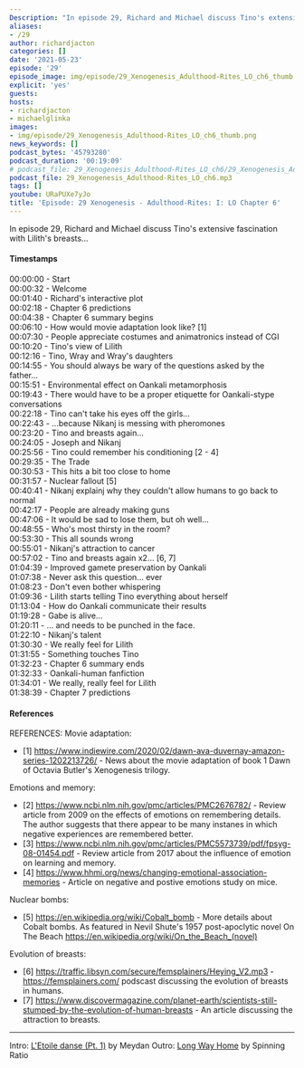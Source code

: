 ```yaml
---
Description: "In episode 29, Richard and Michael discuss Tino's extensive fascination with Lilith's breasts..."
aliases:
- /29
author: richardjacton
categories: []
date: '2021-05-23'
episode: '29'
episode_image: img/episode/29_Xenogenesis_Adulthood-Rites_LO_ch6_thumb.png
explicit: 'yes'
guests:
hosts:
- richardjacton
- michaelglinka
images:
- img/episode/29_Xenogenesis_Adulthood-Rites_LO_ch6_thumb.png
news_keywords: []
podcast_bytes: '45793280'
podcast_duration: '00:19:09'
# podcast_file: 29_Xenogenesis_Adulthood-Rites_LO_ch6/29_Xenogenesis_Adulthood-Rites_LO_ch6.mp3
podcast_file: 29_Xenogenesis_Adulthood-Rites_LO_ch6.mp3
tags: []
youtube: URaPUXe7yJo
title: 'Episode: 29 Xenogenesis - Adulthood-Rites: I: LO Chapter 6'
---
```


In episode 29, Richard and Michael discuss Tino's extensive fascination with Lilith's breasts...

#### Timestamps

00:00:00 - Start\
00:00:32 - Welcome\
00:01:40 - Richard's interactive plot\
00:02:18 - Chapter 6 predictions\
00:04:38 - Chapter 6 summary begins\
00:06:10 - How would movie adaptation look like? [1]\
00:07:30 - People appreciate costumes and animatronics instead of CGI\
00:10:20 - Tino's view of Lilith\
00:12:16 - Tino, Wray and Wray's daughters\
00:14:55 - You should always be wary of the questions asked by the father...\
00:15:51 - Environmental effect on Oankali metamorphosis\
00:19:43 - There would have to be a proper etiquette for Oankali-stype conversations\
00:22:18 - Tino can't take his eyes off the girls...\
00:22:43 - ...because Nikanj is messing with pheromones\
00:23:20 - Tino and breasts again...\
00:24:05 - Joseph and Nikanj\
00:25:56 - Tino could remember his conditioning [2 - 4]\
00:29:35 - The Trade\
00:30:53 - This hits a bit too close to home\
00:31:57 - Nuclear fallout [5]\
00:40:41 - Nikanj explainj why they couldn't allow humans to go back to normal\
00:42:17 - People are already making guns\
00:47:06 - It would be sad to lose them, but oh well...\
00:48:55 - Who's most thirsty in the room?\
00:53:30 - This all sounds wrong\
00:55:01 - Nikanj's attraction to cancer\
00:57:02 - Tino and breasts again x2... [6, 7]\
01:04:39 - Improved gamete preservation by Oankali\
01:07:38 - Never ask this question... ever\
01:08:23 - Don't even bother whispering\
01:09:36 - Lilith starts telling Tino everything about herself\
01:13:04 - How do Oankali communicate their results\
01:19:28 - Gabe is alive...\
01:20:11 - ... and needs to be punched in the face.\
01:22:10 - Nikanj's talent\
01:30:30 - We really feel for Lilith\
01:31:55 - Something touches Tino\
01:32:23 - Chapter 6 summary ends\
01:32:33 - Oankali-human fanfiction\
01:34:01 - We really, really feel for Lilith\
01:38:39 - Chapter 7 predictions

#### References

REFERENCES:
Movie adaptation:
- [1] https://www.indiewire.com/2020/02/dawn-ava-duvernay-amazon-series-1202213726/ - News about the movie adaptation of book 1 Dawn of Octavia Butler's Xenogenesis trilogy.

Emotions and memory:
- [2] https://www.ncbi.nlm.nih.gov/pmc/articles/PMC2676782/ - Review article from 2009 on the effects of emotions on remembering details. The author suggests that there appear to be many instanes in which negative experiences are remembered better.
- [3] https://www.ncbi.nlm.nih.gov/pmc/articles/PMC5573739/pdf/fpsyg-08-01454.pdf - Review article from 2017 about the influence of emotion on learning and memory.
- [4] https://www.hhmi.org/news/changing-emotional-association-memories - Article on negative and postive emotions study on mice.

Nuclear bombs:
- [5] https://en.wikipedia.org/wiki/Cobalt_bomb - More details about Cobalt bombs. As featured in Nevil Shute's 1957 post-apoclytic novel On The Beach https://en.wikipedia.org/wiki/On_the_Beach_(novel)

Evolution of breasts:
- [6] https://traffic.libsyn.com/secure/femsplainers/Heying_V2.mp3 - https://femsplainers.com/ podscast discussing the evolution of breasts in humans.
- [7] https://www.discovermagazine.com/planet-earth/scientists-still-stumped-by-the-evolution-of-human-breasts - An article discussing the attraction to breasts.

---
Intro: [L'Etoile danse (Pt. 1)](https://freemusicarchive.org/music/Meydan/Havor/6-_LEtoile_danse_Pt_1_1738) by Meydan
Outro: [Long Way Home](https://freemusicarchive.org/music/Spinning_Ratio/Long_Way_Home/Long_Way_Home) by Spinning Ratio
